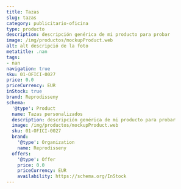 ```yaml
---
title: Tazas
slug: tazas
category: publicitario-oficina
type: producto
description: descripción genérica de mi producto para probar
image: /img/productos/mockupProduct.web
alt: alt descripció de la foto
metatitle: .nan
tags:
- nan
navigation: true
sku: 01-OFICI-0027
price: 0.0
priceCurrency: EUR
inStock: true
brand: Reprodisseny
schema:
  '@type': Product
  name: Tazas personalizados
  description: descripción genérica de mi producto para probar
  image: /img/productos/mockupProduct.web
  sku: 01-OFICI-0027
  brand:
    '@type': Organization
    name: Reprodisseny
  offers:
    '@type': Offer
    price: 0.0
    priceCurrency: EUR
    availability: https://schema.org/InStock
---
```

